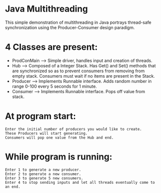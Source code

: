 # Java Multithreading

This simple demonstration of multithreading in Java portrays thread-safe 
synchronization using the Producer-Consumer design paradigm. 


# 4 Classes are present:
  - ProdConMain --> Simple driver, handles input and creation of threads.
  - Hub --> Composed of a Integer Stack. Has Get() and Set() methods that are synchronized so as to prevent consumers from removing from empty stack.
      Consumers must wait if no items are present in the Stack.
  - Producer --> Implements Runnable interface. Adds random number in range 0-100 every 5 seconds for 1 minute.
  - Consumer --> Implements Runnable interface. Pops off value from stack.


# At program start: 
    Enter the initial number of producers you would like to create.
    These Producers will start generating.
    Consumers will pop one value from the Hub and end. 
                  
                  
# While program is running:
    Enter 1 to generate a new producer.
    Enter 2 to generate a new consumer.
    Enter 3 to generate 5 new consumers.
    Enter 4 to stop sending inputs and let all threads eventually come to an end. 

